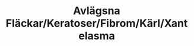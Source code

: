 ---
title: Avlägsna Fläckar/Keratoser/Fibrom/Kärl/Xantelasma
id: 1
description: ""
image: /img/default.jpg
slug: avlagsna-flackar-keratoser-fibrom-karl-xantelasma
brandLogo: /img/brand_Default.png
brandUrl: " "

---